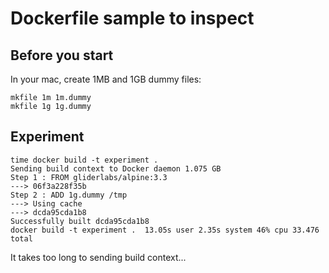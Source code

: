 # Dockerfile sample to inspect

## Before you start

In your mac, create 1MB and 1GB dummy files:

```
mkfile 1m 1m.dummy
mkfile 1g 1g.dummy
```

## Experiment

```
time docker build -t experiment .
Sending build context to Docker daemon 1.075 GB
Step 1 : FROM gliderlabs/alpine:3.3
---> 06f3a228f35b
Step 2 : ADD 1g.dummy /tmp
---> Using cache
---> dcda95cda1b8
Successfully built dcda95cda1b8
docker build -t experiment .  13.05s user 2.35s system 46% cpu 33.476 total
```

It takes too long to sending build context...
